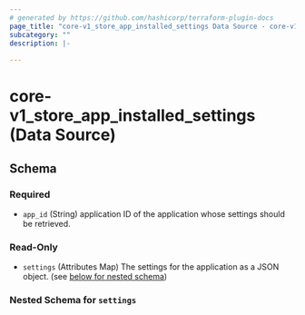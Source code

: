```yaml
---
# generated by https://github.com/hashicorp/terraform-plugin-docs
page_title: "core-v1_store_app_installed_settings Data Source - core-v1"
subcategory: ""
description: |-
  
---
```


# core-v1_store_app_installed_settings (Data Source)





<!-- schema generated by tfplugindocs -->
## Schema

### Required

- `app_id` (String) application ID of the application whose settings should be retrieved.

### Read-Only

- `settings` (Attributes Map) The settings for the application as a JSON object. (see [below for nested schema](#nestedatt--settings))

<a id="nestedatt--settings"></a>
### Nested Schema for `settings`
